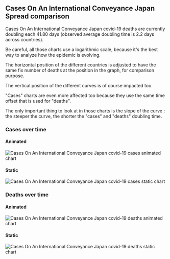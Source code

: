 ## Cases On An International Conveyance Japan Spread comparison 

Cases On An International Conveyance Japan covid-19 deaths are currently doubling each 41.80 days (observed average doubling time is 2.2 days across countries).



Be careful, all those charts use a logarithmic scale, because it's the best way to analyze how the epidemic is evolving.
 
The horizontal position of the different countries is adjusted to have the same fix number of deaths at the position in the graph, for comparison purpose.

The vertical position of the different curves is of course impacted too.

"Cases" charts are even more affected too because they use the same time offset that is used for "deaths".

The only important thing to look at in those charts is the slope of the curve : the steeper the curve, the shorter the "cases" and "deaths" doubling time.



 
### Cases over time
 
#### Animated
![Cases On An International Conveyance Japan covid-19 cases animated chart](https://raw.githubusercontent.com/madlag/coronavirus_study/master/notebooks/graphs/2020-03-20/countries/Cases_On_An_International_Conveyance_Japan/2020-03-20_Cases_On_An_International_Conveyance_Japan_deaths.gif "Cases On An International Conveyance Japan covid-19 cases animated chart")   
 
#### Static
![Cases On An International Conveyance Japan covid-19 cases static chart](https://raw.githubusercontent.com/madlag/coronavirus_study/master/notebooks/graphs/2020-03-20/countries/Cases_On_An_International_Conveyance_Japan/2020-03-20_Cases_On_An_International_Conveyance_Japan_deaths.png "Cases On An International Conveyance Japan covid-19 cases static chart")   

 
### Deaths over time
 
#### Animated
![Cases On An International Conveyance Japan covid-19 deaths animated chart](https://raw.githubusercontent.com/madlag/coronavirus_study/master/notebooks/graphs/2020-03-20/countries/Cases_On_An_International_Conveyance_Japan/2020-03-20_Cases_On_An_International_Conveyance_Japan_deaths.gif "Cases On An International Conveyance Japan covid-19 deaths animated chart")   
 
#### Static
![Cases On An International Conveyance Japan covid-19 deaths static chart](https://raw.githubusercontent.com/madlag/coronavirus_study/master/notebooks/graphs/2020-03-20/countries/Cases_On_An_International_Conveyance_Japan/2020-03-20_Cases_On_An_International_Conveyance_Japan_deaths.png "Cases On An International Conveyance Japan covid-19 deaths static chart")   

